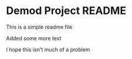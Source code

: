 # Demod Project README
This is a simple readme file

Added some more text

I hope this isn't much of a problem